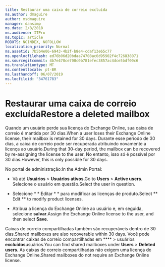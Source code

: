 ```yaml
---
title: Restaurar uma caixa de correio excluída
ms.author: dmaguire
author: msdmaguire
manager: dansimp
ms.date: 2/8/2018
ms.audience: ITPro
ms.topic: article
ROBOTS: NOINDEX, NOFOLLOW
localization_priority: Normal
ms.assetid: 7b5b4e06-6943-4b2f-b8e4-cdaf13e65c77
ms.openlocfilehash: ed76b06d20bdaa74708ac6d95902f4c726838071
ms.sourcegitcommit: 4b7e478ce700c0b781efec3857ac4dce5bdf00c6
ms.translationtype: MT
ms.contentlocale: pt-BR
ms.lasthandoff: 06/07/2019
ms.locfileid: "34761783"
---
```

# <a name="restore-a-deleted-mailbox"></a><span data-ttu-id="23508-102">Restaurar uma caixa de correio excluída</span><span class="sxs-lookup"><span data-stu-id="23508-102">Restore a deleted mailbox</span></span>

<span data-ttu-id="23508-103">Quando um usuário perde sua licença do Exchange Online, sua caixa de correio é mantida por 30 dias.</span><span class="sxs-lookup"><span data-stu-id="23508-103">When a user loses their Exchange Online license, their mailbox is retained for 30 days.</span></span> <span data-ttu-id="23508-104">Durante esse período de 30 dias, a caixa de correio pode ser recuperada atribuindo novamente a licença ao usuário.</span><span class="sxs-lookup"><span data-stu-id="23508-104">During that 30-day period, the mailbox can be recovered by re-assigning the license to the user.</span></span> <span data-ttu-id="23508-105">No entanto, isso só é possível por 30 dias.</span><span class="sxs-lookup"><span data-stu-id="23508-105">However, this is only possible for 30 days.</span></span>
  
<span data-ttu-id="23508-106">No portal de administração:</span><span class="sxs-lookup"><span data-stu-id="23508-106">In the Admin Portal:</span></span>
  
- <span data-ttu-id="23508-107">Vá até **Usuários** \> **Usuários ativos**.</span><span class="sxs-lookup"><span data-stu-id="23508-107">Go to **Users** \> **Active users**.</span></span> <span data-ttu-id="23508-108">Selecione o usuário em questão.</span><span class="sxs-lookup"><span data-stu-id="23508-108">Select the user in question.</span></span>
    
- <span data-ttu-id="23508-109">Selecione \* \* Editar \* \* para modificar as licenças de produto.</span><span class="sxs-lookup"><span data-stu-id="23508-109">Select \*\* Edit \*\* to modify product licenses.</span></span> 
    
- <span data-ttu-id="23508-110">Atribua a licença do Exchange Online ao usuário e, em seguida, selecione **salvar**.</span><span class="sxs-lookup"><span data-stu-id="23508-110">Assign the Exchange Online license to the user, and then select **Save**.</span></span>
    
<span data-ttu-id="23508-111">Caixas de correio compartilhadas também são recuperáveis dentro de 30 dias.</span><span class="sxs-lookup"><span data-stu-id="23508-111">Shared mailboxes are also recoverable within 30 days.</span></span> <span data-ttu-id="23508-112">Você pode encontrar caixas de correio compartilhadas em \*\*\*\* \> usuários **excluídos**usuários.</span><span class="sxs-lookup"><span data-stu-id="23508-112">You can find shared mailboxes under **Users** \> **Deleted users**.</span></span> <span data-ttu-id="23508-113">As caixas de correio compartilhadas não exigem uma licença do Exchange Online.</span><span class="sxs-lookup"><span data-stu-id="23508-113">Shared mailboxes do not require an Exchange Online license.</span></span>
  

